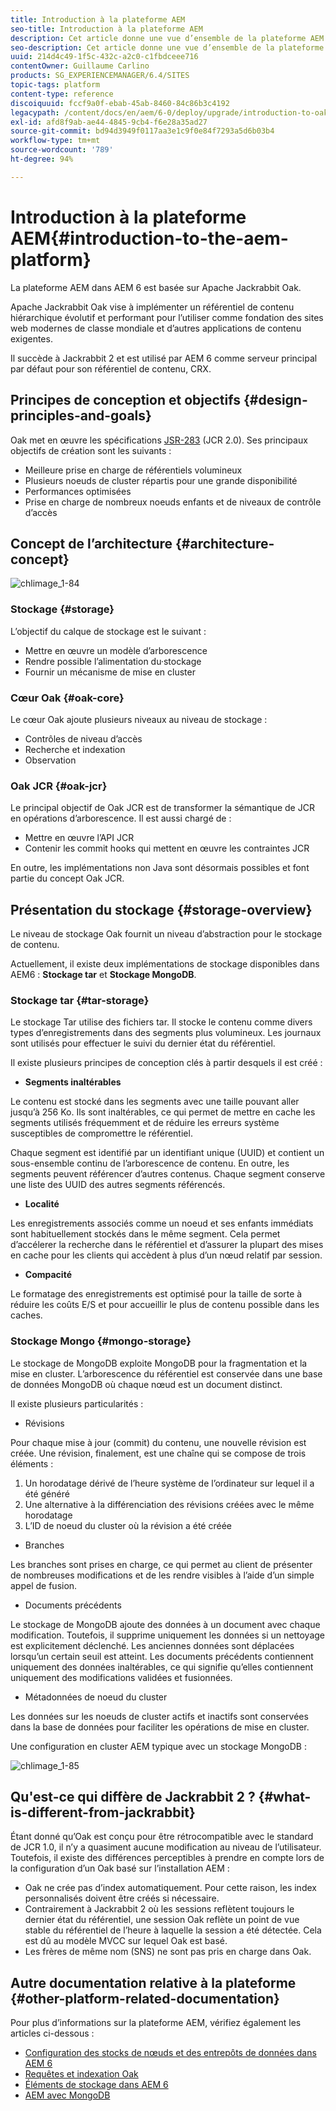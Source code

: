 ```yaml
---
title: Introduction à la plateforme AEM
seo-title: Introduction à la plateforme AEM
description: Cet article donne une vue d’ensemble de la plateforme AEM et de ses composants les plus importants.
seo-description: Cet article donne une vue d’ensemble de la plateforme AEM et de ses composants les plus importants.
uuid: 214d4c49-1f5c-432c-a2c0-c1fbdceee716
contentOwner: Guillaume Carlino
products: SG_EXPERIENCEMANAGER/6.4/SITES
topic-tags: platform
content-type: reference
discoiquuid: fccf9a0f-ebab-45ab-8460-84c86b3c4192
legacypath: /content/docs/en/aem/6-0/deploy/upgrade/introduction-to-oak
exl-id: afd8f9ab-ae44-4845-9cb4-f6e28a35ad27
source-git-commit: bd94d3949f0117aa3e1c9f0e84f7293a5d6b03b4
workflow-type: tm+mt
source-wordcount: '789'
ht-degree: 94%

---
```


# Introduction à la plateforme AEM{#introduction-to-the-aem-platform}

La plateforme AEM dans AEM 6 est basée sur Apache Jackrabbit Oak.

Apache Jackrabbit Oak vise à implémenter un référentiel de contenu hiérarchique évolutif et performant pour l’utiliser comme fondation des sites web modernes de classe mondiale et d’autres applications de contenu exigentes.

Il succède à Jackrabbit 2 et est utilisé par AEM 6 comme serveur principal par défaut pour son référentiel de contenu, CRX.

## Principes de conception et objectifs {#design-principles-and-goals}

Oak met en œuvre les spécifications [JSR-283](https://www.day.com/day/en/products/jcr/jsr-283.html) (JCR 2.0). Ses principaux objectifs de création sont les suivants :

* Meilleure prise en charge de référentiels volumineux
* Plusieurs noeuds de cluster répartis pour une grande disponibilité
* Performances optimisées
* Prise en charge de nombreux noeuds enfants et de niveaux de contrôle d’accès

## Concept de l’architecture {#architecture-concept}

![chlimage_1-84](assets/chlimage_1-84.png)

### Stockage {#storage}

L’objectif du calque de stockage est le suivant :

* Mettre en œuvre un modèle d’arborescence
* Rendre possible l’alimentation du·stockage
* Fournir un mécanisme de mise en cluster

### Cœur Oak {#oak-core}

Le cœur Oak ajoute plusieurs niveaux au niveau de stockage :

* Contrôles de niveau d’accès
* Recherche et indexation
* Observation

### Oak JCR  {#oak-jcr}

Le principal objectif de Oak JCR est de transformer la sémantique de JCR en opérations d’arborescence. Il est aussi chargé de :

* Mettre en œuvre l’API JCR
* Contenir les commit hooks qui mettent en œuvre les contraintes JCR

En outre, les implémentations non Java sont désormais possibles et font partie du concept Oak JCR. 

## Présentation du stockage {#storage-overview}

Le niveau de stockage Oak fournit un niveau d’abstraction pour le stockage de contenu.

Actuellement, il existe deux implémentations de stockage disponibles dans AEM6 : **Stockage tar** et **Stockage MongoDB**.

### Stockage tar {#tar-storage}

Le stockage Tar utilise des fichiers tar. Il stocke le contenu comme divers types d’enregistrements dans des segments plus volumineux. Les journaux sont utilisés pour effectuer le suivi du dernier état du référentiel. 

Il existe plusieurs principes de conception clés à partir desquels il est créé :

* **Segments inaltérables**

Le contenu est stocké dans les segments avec une taille pouvant aller jusqu’à 256 Ko. Ils sont inaltérables, ce qui permet de mettre en cache les segments utilisés fréquemment et de réduire les erreurs système susceptibles de compromettre le référentiel.

Chaque segment est identifié par un identifiant unique (UUID) et contient un sous-ensemble continu de l’arborescence de contenu. En outre, les segments peuvent référencer d’autres contenus. Chaque segment conserve une liste des UUID des autres segments référencés. 

* **Localité**

Les enregistrements associés comme un noeud et ses enfants immédiats sont habituellement stockés dans le même segment. Cela permet d’accélerer la recherche dans le référentiel et d’assurer la plupart des mises en cache pour les clients qui accèdent à plus d’un nœud relatif par session.

* **Compacité**

Le formatage des enregistrements est optimisé pour la taille de sorte à réduire les coûts E/S et pour accueillir le plus de contenu possible dans les caches.

### Stockage Mongo  {#mongo-storage}

Le stockage de MongoDB exploite MongoDB pour la fragmentation et la mise en cluster. L’arborescence du référentiel est conservée dans une base de données MongoDB où chaque nœud est un document distinct.

Il existe plusieurs particularités :

* Révisions

Pour chaque mise à jour (commit) du contenu, une nouvelle révision est créée. Une révision, finalement, est une chaîne qui se compose de trois éléments :

1. Un horodatage dérivé de l’heure système de l’ordinateur sur lequel il a été généré
1. Une alternative à la différenciation des révisions créées avec le même horodatage
1. L’ID de noeud du cluster où la révision a été créée

* Branches

Les branches sont prises en charge, ce qui permet au client de présenter de nombreuses modifications et de les rendre visibles à l’aide d’un simple appel de fusion.

* Documents précédents

Le stockage de MongoDB ajoute des données à un document avec chaque modification. Toutefois, il supprime uniquement les données si un nettoyage est explicitement déclenché. Les anciennes données sont déplacées lorsqu’un certain seuil est atteint. Les documents précédents contiennent uniquement des données inaltérables, ce qui signifie qu’elles contiennent uniquement des modifications validées et fusionnées.

* Métadonnées de noeud du cluster

Les données sur les noeuds de cluster actifs et inactifs sont conservées dans la base de données pour faciliter les opérations de mise en cluster.

Une configuration en cluster AEM typique avec un stockage MongoDB :

![chlimage_1-85](assets/chlimage_1-85.png)

## Qu&#39;est-ce qui diffère de Jackrabbit 2 ? {#what-is-different-from-jackrabbit}

Étant donné qu’Oak est conçu pour être rétrocompatible avec le standard de JCR 1.0, il n’y a quasiment aucune modification au niveau de l’utilisateur. Toutefois, il existe des différences perceptibles à prendre en compte lors de la configuration d’un Oak basé sur l’installation AEM :

* Oak ne crée pas d’index automatiquement. Pour cette raison, les index personnalisés doivent être créés si nécessaire.
* Contrairement à Jackrabbit 2 où les sessions reflètent toujours le dernier état du référentiel, une session Oak reflète un point de vue stable du référentiel de l’heure à laquelle la session a été détectée. Cela est dû au modèle MVCC sur lequel Oak est basé.
* Les frères de même nom (SNS) ne sont pas pris en charge dans Oak. 

## Autre documentation relative à la plateforme {#other-platform-related-documentation}

Pour plus d’informations sur la plateforme AEM, vérifiez également les articles ci-dessous :

* [Configuration des stocks de nœuds et des entrepôts de données dans AEM 6](/help/sites-deploying/data-store-config.md)
* [Requêtes et indexation Oak](/help/sites-deploying/queries-and-indexing.md)
* [Éléments de stockage dans AEM 6](/help/sites-deploying/storage-elements-in-aem-6.md)
* [AEM avec MongoDB](/help/sites-deploying/aem-with-mongodb.md)
